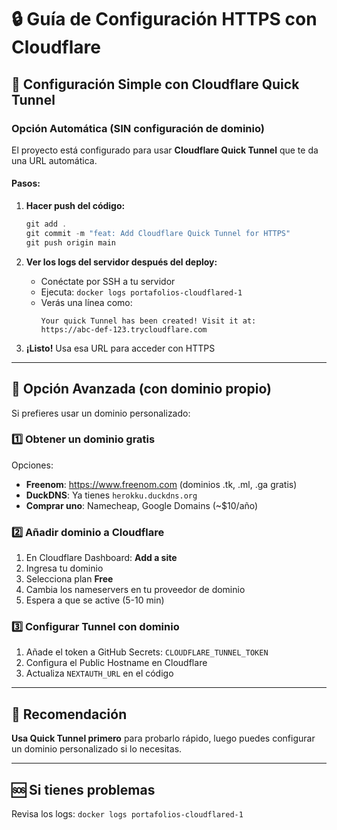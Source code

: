 # 🔒 Guía de Configuración HTTPS con Cloudflare

## 🎯 Configuración Simple con Cloudflare Quick Tunnel

### **Opción Automática (SIN configuración de dominio)**

El proyecto está configurado para usar **Cloudflare Quick Tunnel** que te da una URL automática.

#### **Pasos:**

1. **Hacer push del código:**
   ```powershell
   git add .
   git commit -m "feat: Add Cloudflare Quick Tunnel for HTTPS"
   git push origin main
   ```

2. **Ver los logs del servidor después del deploy:**
   - Conéctate por SSH a tu servidor
   - Ejecuta: `docker logs portafolios-cloudflared-1`
   - Verás una línea como:
     ```
     Your quick Tunnel has been created! Visit it at:
     https://abc-def-123.trycloudflare.com
     ```

3. **¡Listo!** Usa esa URL para acceder con HTTPS

---

## 🔧 Opción Avanzada (con dominio propio)

Si prefieres usar un dominio personalizado:

### **1️⃣ Obtener un dominio gratis**

Opciones:
- **Freenom**: https://www.freenom.com (dominios .tk, .ml, .ga gratis)
- **DuckDNS**: Ya tienes `herokku.duckdns.org`
- **Comprar uno**: Namecheap, Google Domains (~$10/año)

### **2️⃣ Añadir dominio a Cloudflare**

1. En Cloudflare Dashboard: **Add a site**
2. Ingresa tu dominio
3. Selecciona plan **Free**
4. Cambia los nameservers en tu proveedor de dominio
5. Espera a que se active (5-10 min)

### **3️⃣ Configurar Tunnel con dominio**

1. Añade el token a GitHub Secrets: `CLOUDFLARE_TUNNEL_TOKEN`
2. Configura el Public Hostname en Cloudflare
3. Actualiza `NEXTAUTH_URL` en el código

---

## 📝 Recomendación

**Usa Quick Tunnel primero** para probarlo rápido, luego puedes configurar un dominio personalizado si lo necesitas.

---

## 🆘 Si tienes problemas

Revisa los logs: `docker logs portafolios-cloudflared-1`
